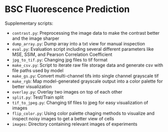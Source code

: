 # BSC Fluorescence Prediction


Supplementary scripts:
- `contrast.py`: Preprocessing the image data to make the contrast better and the image sharper
- `dump_array.py`: Dump array into a txt view for manual inspection
- `eval.py`: Evaluation script including several different parameters like MSE, SSIM, and Pearson Correlation Coefficient
- `jpg_to_tif.py`: Changing jpg files to tif format
- `make_csv.py`: Script to iterate raw file storage data and generate csv with file paths used by model
- `make_gs.py`: Convert multi-channel tifs into single channel grayscale tif
- `make_rgb`: Map model-generated grayscale output into a color palette for better visualization
- `overlay.py`: Overlay two images on top of each other
- `split.py`: Test/Train split
- `tif_to_jpeg.py`: Changing tif files to jpeg for easy visualization of images
- `flip_color.py`: Using color palette chaging methods to visualize and inspect noisy images to get a better view of cells
- `images`: Directory containing relevant images of experiments